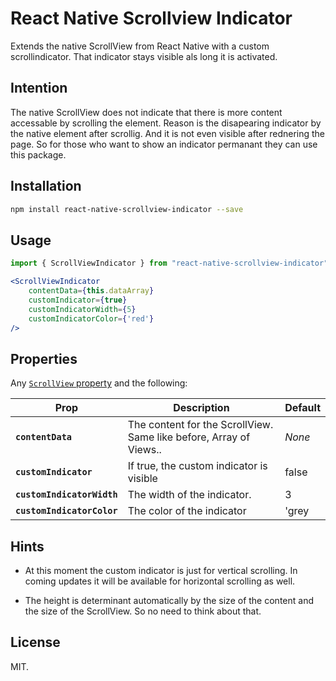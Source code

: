 # React Native Scrollview Indicator

Extends the native ScrollView from React Native with a custom scrollindicator. That indicator stays visible als long it is activated.

## Intention

The native ScrollView does not indicate that there is more content accessable by scrolling the element. Reason is the disapearing indicator by the native element after scrollig. And it is not even visible after rednering the page. So for those who want to show an indicator permanant they can use this package.

## Installation

```bash
npm install react-native-scrollview-indicator --save
```

## Usage

```jsx
import { ScrollViewIndicator } from "react-native-scrollview-indicator";

<ScrollViewIndicator
    contentData={this.dataArray}
    customIndicator={true}
    customIndicatorWidth={5}
    customIndicatorColor={'red'}
/>
```

## Properties

Any [`ScrollView` property](http://facebook.github.io/react-native/docs/scrollview.html) and the following:

| Prop | Description | Default |
|---|---|---|
|**`contentData`**|The content for the ScrollView. Same like before, Array of Views.. |*None*|
|**`customIndicator`**|If true, the custom indicator is visible |false|
|**`customIndicatorWidth`**|The width of the indicator. |3|
|**`customIndicatorColor`**|The color of the indicator |'grey|

## Hints

- At this moment the custom indicator is just for vertical scrolling. In coming updates it will be available for horizontal scrolling as well.

- The height is determinant automatically by the size of the content and the size of the ScrollView. So no need to think about that.


## License

MIT.
